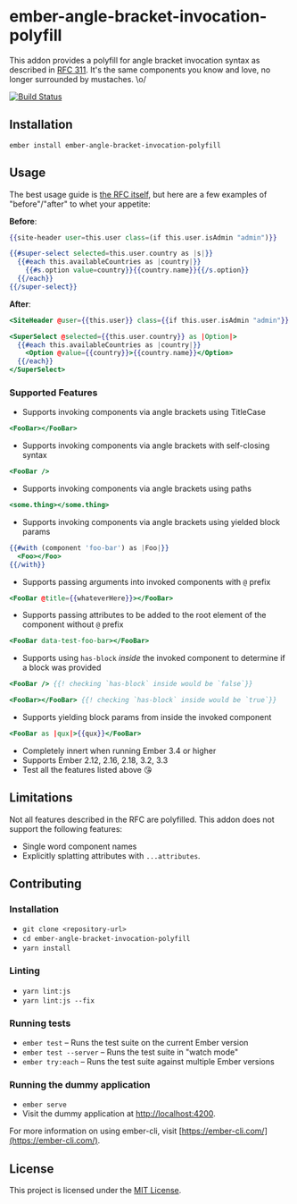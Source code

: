 # ember-angle-bracket-invocation-polyfill

This addon provides a polyfill for angle bracket invocation syntax as described in
[RFC 311](https://github.com/emberjs/rfcs/pull/311). It's the same components you
know and love, no longer surrounded by mustaches. \o/

[![Build Status](https://travis-ci.org/rwjblue/ember-angle-bracket-invocation-polyfill.svg?branch=master)](https://travis-ci.org/rwjblue/ember-angle-bracket-invocation-polyfill)

## Installation

```
ember install ember-angle-bracket-invocation-polyfill
```

## Usage

The best usage guide is [the RFC itself](https://github.com/emberjs/rfcs/blob/master/text/0311-angle-bracket-invocation.md),
but here are a few examples of "before"/"after" to whet your appetite:

**Before**:

```hbs
{{site-header user=this.user class=(if this.user.isAdmin "admin")}}

{{#super-select selected=this.user.country as |s|}}
  {{#each this.availableCountries as |country|}}
    {{#s.option value=country}}{{country.name}}{{/s.option}}
  {{/each}}
{{/super-select}}
```

**After**:

```hbs
<SiteHeader @user={{this.user}} class={{if this.user.isAdmin "admin"}} />

<SuperSelect @selected={{this.user.country}} as |Option|>
  {{#each this.availableCountries as |country|}}
    <Option @value={{country}}>{{country.name}}</Option>
  {{/each}}
</SuperSelect>
```

### Supported Features

- Supports invoking components via angle brackets using TitleCase

```hbs
<FooBar></FooBar>
```

- Supports invoking components via angle brackets with self-closing syntax

```hbs
<FooBar />
```

- Supports invoking components via angle brackets using paths

```hbs
<some.thing></some.thing>
```

- Supports invoking components via angle brackets using yielded block params

```hbs
{{#with (component 'foo-bar') as |Foo|}}
  <Foo></Foo>
{{/with}}
```

- Supports passing arguments into invoked components with `@` prefix

```hbs
<FooBar @title={{whateverHere}}></FooBar>
```

- Supports passing attributes to be added to the root element of the component without `@` prefix

```hbs
<FooBar data-test-foo-bar></FooBar>
```

- Supports using `has-block` _inside_ the invoked component to determine if a block was provided

```hbs
<FooBar /> {{! checking `has-block` inside would be `false`}}

<FooBar></FooBar> {{! checking `has-block` inside would be `true`}}
```

- Supports yielding block params from inside the invoked component

```hbs
<FooBar as |qux|>{{qux}}</FooBar>
```

- Completely innert when running Ember 3.4 or higher
- Supports Ember 2.12, 2.16, 2.18, 3.2, 3.3
- Test all the features listed above 😘

## Limitations

Not all features described in the RFC are polyfilled.
This addon does not support the following features:

- Single word component names
- Explicitly splatting attributes with `...attributes`.

## Contributing

### Installation

- `git clone <repository-url>`
- `cd ember-angle-bracket-invocation-polyfill`
- `yarn install`

### Linting

- `yarn lint:js`
- `yarn lint:js --fix`

### Running tests

- `ember test` – Runs the test suite on the current Ember version
- `ember test --server` – Runs the test suite in "watch mode"
- `ember try:each` – Runs the test suite against multiple Ember versions

### Running the dummy application

- `ember serve`
- Visit the dummy application at [http://localhost:4200](http://localhost:4200).

For more information on using ember-cli, visit [https://ember-cli.com/](https://ember-cli.com/).

## License

This project is licensed under the [MIT License](LICENSE.md).
